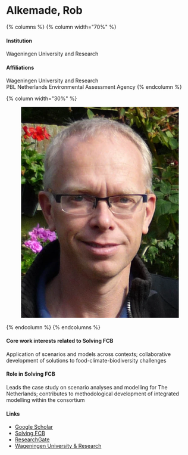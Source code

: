 # Alkemade, Rob

{% columns %}
{% column width="70%" %}
#### Institution

Wageningen University and Research

#### Affiliations

Wageningen University and Research\
PBL Netherlands Environmental Assessment Agency
{% endcolumn %}

{% column width="30%" %}
<figure><img src="https://raw.githubusercontent.com/Solving-FCB/docs/refs/heads/main/.img/alkemade-r.webp" alt=""></figure>
{% endcolumn %}
{% endcolumns %}

#### Core work interests related to Solving FCB

Application of scenarios and models across contexts; collaborative development of solutions to food-climate-biodiversity challenges

#### Role in Solving FCB

Leads the case study on scenario analyses and modelling for The Netherlands; contributes to methodological development of integrated modelling within the consortium

#### Links

* [Google Scholar](https://scholar.google.com/citations?user=SKx0niUAAAAJ)
* [Solving FCB](https://solvingfcb.org/people/alkemade-r/)
* [ResearchGate](https://www.researchgate.net/profile/Rob-Alkemade)
* [Wageningen University & Research](https://www.wur.nl/en/persons/rob-jra-alkemade.htm)
